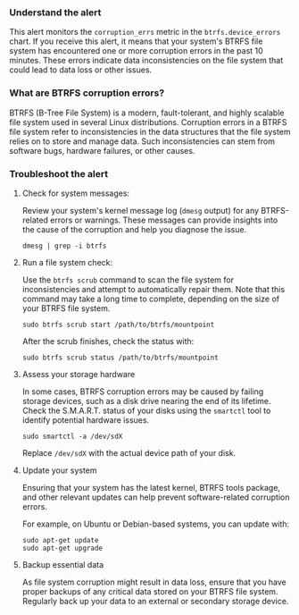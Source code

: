 ### Understand the alert

This alert monitors the `corruption_errs` metric in the `btrfs.device_errors` chart. If you receive this alert, it means that your system's BTRFS file system has encountered one or more corruption errors in the past 10 minutes. These errors indicate data inconsistencies on the file system that could lead to data loss or other issues.

### What are BTRFS corruption errors?

BTRFS (B-Tree File System) is a modern, fault-tolerant, and highly scalable file system used in several Linux distributions. Corruption errors in a BTRFS file system refer to inconsistencies in the data structures that the file system relies on to store and manage data. Such inconsistencies can stem from software bugs, hardware failures, or other causes.

### Troubleshoot the alert

1. Check for system messages:

   Review your system's kernel message log (`dmesg` output) for any BTRFS-related errors or warnings. These messages can provide insights into the cause of the corruption and help you diagnose the issue.

   ```
   dmesg | grep -i btrfs
   ```
   
2. Run a file system check:

   Use the `btrfs scrub` command to scan the file system for inconsistencies and attempt to automatically repair them. Note that this command may take a long time to complete, depending on the size of your BTRFS file system.

   ```
   sudo btrfs scrub start /path/to/btrfs/mountpoint
   ```

   After the scrub finishes, check the status with:

   ```
   sudo btrfs scrub status /path/to/btrfs/mountpoint
   ```

3. Assess your storage hardware

   In some cases, BTRFS corruption errors may be caused by failing storage devices, such as a disk drive nearing the end of its lifetime. Check the S.M.A.R.T. status of your disks using the `smartctl` tool to identify potential hardware issues.

   ```
   sudo smartctl -a /dev/sdX
   ```

   Replace `/dev/sdX` with the actual device path of your disk.

4. Update your system

   Ensuring that your system has the latest kernel, BTRFS tools package, and other relevant updates can help prevent software-related corruption errors.

   For example, on Ubuntu or Debian-based systems, you can update with:

   ```
   sudo apt-get update
   sudo apt-get upgrade
   ```

5. Backup essential data

   As file system corruption might result in data loss, ensure that you have proper backups of any critical data stored on your BTRFS file system. Regularly back up your data to an external or secondary storage device.

